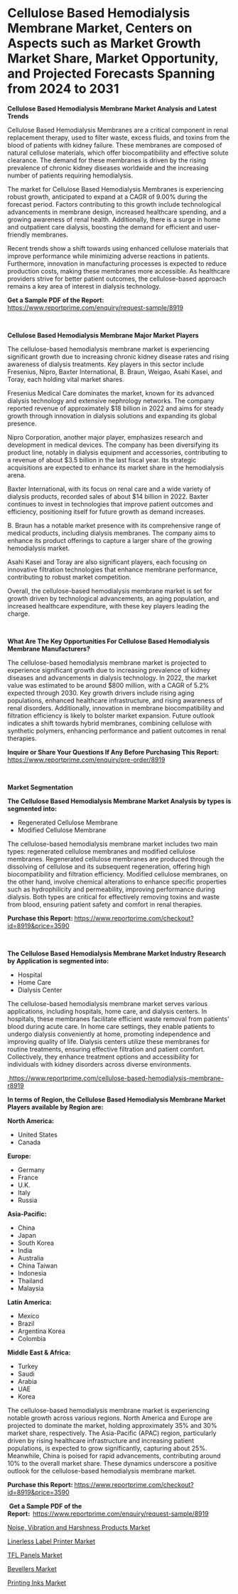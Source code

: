 <p><h1>Cellulose Based Hemodialysis Membrane Market, Centers on Aspects such as Market Growth Market Share, Market Opportunity, and Projected Forecasts Spanning from 2024 to 2031</h1></p><p><strong>Cellulose Based Hemodialysis Membrane Market Analysis and Latest Trends</strong></p>
<p><p>Cellulose Based Hemodialysis Membranes are a critical component in renal replacement therapy, used to filter waste, excess fluids, and toxins from the blood of patients with kidney failure. These membranes are composed of natural cellulose materials, which offer biocompatibility and effective solute clearance. The demand for these membranes is driven by the rising prevalence of chronic kidney diseases worldwide and the increasing number of patients requiring hemodialysis.</p><p>The market for Cellulose Based Hemodialysis Membranes is experiencing robust growth, anticipated to expand at a CAGR of 9.00% during the forecast period. Factors contributing to this growth include technological advancements in membrane design, increased healthcare spending, and a growing awareness of renal health. Additionally, there is a surge in home and outpatient care dialysis, boosting the demand for efficient and user-friendly membranes.</p><p>Recent trends show a shift towards using enhanced cellulose materials that improve performance while minimizing adverse reactions in patients. Furthermore, innovation in manufacturing processes is expected to reduce production costs, making these membranes more accessible. As healthcare providers strive for better patient outcomes, the cellulose-based approach remains a key area of interest in dialysis technology.</p></p>
<p><strong>Get a Sample PDF of the Report:&nbsp;</strong> <a href="https://www.reportprime.com/enquiry/request-sample/8919">https://www.reportprime.com/enquiry/request-sample/8919</a></p>
<p>&nbsp;</p>
<p><strong>Cellulose Based Hemodialysis Membrane Major Market Players</strong></p>
<p><p>The cellulose-based hemodialysis membrane market is experiencing significant growth due to increasing chronic kidney disease rates and rising awareness of dialysis treatments. Key players in this sector include Fresenius, Nipro, Baxter International, B. Braun, Weigao, Asahi Kasei, and Toray, each holding vital market shares.</p><p>Fresenius Medical Care dominates the market, known for its advanced dialysis technology and extensive nephrology networks. The company reported revenue of approximately $18 billion in 2022 and aims for steady growth through innovation in dialysis solutions and expanding its global presence.</p><p>Nipro Corporation, another major player, emphasizes research and development in medical devices. The company has been diversifying its product line, notably in dialysis equipment and accessories, contributing to a revenue of about $3.5 billion in the last fiscal year. Its strategic acquisitions are expected to enhance its market share in the hemodialysis arena.</p><p>Baxter International, with its focus on renal care and a wide variety of dialysis products, recorded sales of about $14 billion in 2022. Baxter continues to invest in technologies that improve patient outcomes and efficiency, positioning itself for future growth as demand increases.</p><p>B. Braun has a notable market presence with its comprehensive range of medical products, including dialysis membranes. The company aims to enhance its product offerings to capture a larger share of the growing hemodialysis market.</p><p>Asahi Kasei and Toray are also significant players, each focusing on innovative filtration technologies that enhance membrane performance, contributing to robust market competition.</p><p>Overall, the cellulose-based hemodialysis membrane market is set for growth driven by technological advancements, an aging population, and increased healthcare expenditure, with these key players leading the charge.</p></p>
<p>&nbsp;</p>
<p><strong>What Are The Key Opportunities For Cellulose Based Hemodialysis Membrane Manufacturers?</strong></p>
<p><p>The cellulose-based hemodialysis membrane market is projected to experience significant growth due to increasing prevalence of kidney diseases and advancements in dialysis technology. In 2022, the market value was estimated to be around $800 million, with a CAGR of 5.2% expected through 2030. Key growth drivers include rising aging populations, enhanced healthcare infrastructure, and rising awareness of renal disorders. Additionally, innovation in membrane biocompatibility and filtration efficiency is likely to bolster market expansion. Future outlook indicates a shift towards hybrid membranes, combining cellulose with synthetic polymers, enhancing performance and patient outcomes in renal therapies.</p></p>
<p><strong>Inquire or Share Your Questions If Any Before Purchasing This Report:</strong> <a href="https://www.reportprime.com/enquiry/pre-order/8919">https://www.reportprime.com/enquiry/pre-order/8919</a></p>
<p>&nbsp;</p>
<p><strong>Market Segmentation</strong></p>
<p><strong>The Cellulose Based Hemodialysis Membrane Market Analysis by types is segmented into:</strong></p>
<p><ul><li>Regenerated Cellulose Membrane</li><li>Modified Cellulose Membrane</li></ul></p>
<p><p>The cellulose-based hemodialysis membrane market includes two main types: regenerated cellulose membranes and modified cellulose membranes. Regenerated cellulose membranes are produced through the dissolving of cellulose and its subsequent regeneration, offering high biocompatibility and filtration efficiency. Modified cellulose membranes, on the other hand, involve chemical alterations to enhance specific properties such as hydrophilicity and permeability, improving performance during dialysis. Both types are critical for effectively removing toxins and waste from blood, ensuring patient safety and comfort in renal therapies.</p></p>
<p><strong>Purchase this Report:&nbsp;</strong><a href="https://www.reportprime.com/checkout?id=8919&price=3590">https://www.reportprime.com/checkout?id=8919&price=3590</a></p>
<p>&nbsp;</p>
<p><strong>The Cellulose Based Hemodialysis Membrane Market Industry Research by Application is segmented into:</strong></p>
<p><ul><li>Hospital</li><li>Home Care</li><li>Dialysis Center</li></ul></p>
<p><p>The cellulose-based hemodialysis membrane market serves various applications, including hospitals, home care, and dialysis centers. In hospitals, these membranes facilitate efficient waste removal from patients’ blood during acute care. In home care settings, they enable patients to undergo dialysis conveniently at home, promoting independence and improving quality of life. Dialysis centers utilize these membranes for routine treatments, ensuring effective filtration and patient comfort. Collectively, they enhance treatment options and accessibility for individuals with kidney disorders across diverse environments.</p></p>
<p><a href="https://www.reportprime.com/cellulose-based-hemodialysis-membrane-r8919">&nbsp;https://www.reportprime.com/cellulose-based-hemodialysis-membrane-r8919</a></p>
<p><strong>In terms of Region, the Cellulose Based Hemodialysis Membrane Market Players available by Region are:</strong></p>
<p>
    <p> <strong> North America: </strong>
        <ul>
            <li>United States</li>
            <li>Canada</li>
        </ul>
        </p> 
    <p> <strong> Europe: </strong>
        <ul>
            <li>Germany</li>
            <li>France</li>
            <li>U.K.</li>
            <li>Italy</li>
            <li>Russia</li>
        </ul>
        </p> 
    <p> <strong> Asia-Pacific: </strong>
        <ul>
            <li>China</li>
            <li>Japan</li>
            <li>South Korea</li>
            <li>India</li>
            <li>Australia</li>
            <li>China Taiwan</li>
            <li>Indonesia</li>
            <li>Thailand</li>
            <li>Malaysia</li>
        </ul>
        </p> 
    <p> <strong> Latin America: </strong>
        <ul>
            <li>Mexico</li>
            <li>Brazil</li>
            <li>Argentina Korea</li>
            <li>Colombia</li>
        </ul>
        </p> 
    <p> <strong> Middle East & Africa: </strong>
        <ul>
            <li>Turkey</li>
            <li>Saudi</li>
            <li>Arabia</li>
            <li>UAE</li>
            <li>Korea</li>
        </ul>
    </p>
    </p>
<p><p>The cellulose-based hemodialysis membrane market is experiencing notable growth across various regions. North America and Europe are projected to dominate the market, holding approximately 35% and 30% market share, respectively. The Asia-Pacific (APAC) region, particularly driven by rising healthcare infrastructure and increasing patient populations, is expected to grow significantly, capturing about 25%. Meanwhile, China is poised for rapid advancements, contributing around 10% to the overall market share. These dynamics underscore a positive outlook for the cellulose-based hemodialysis membrane market.</p></p>
<p><strong>Purchase this Report: </strong><a href="https://www.reportprime.com/checkout?id=8919&price=3590">https://www.reportprime.com/checkout?id=8919&price=3590</a></p>
<p>&nbsp;<strong>Get a Sample PDF of the Report:&nbsp;&nbsp;</strong><a href="https://www.reportprime.com/enquiry/request-sample/8919">https://www.reportprime.com/enquiry/request-sample/8919</a></p>
<p><strong></strong></p>
<p><p><a href="https://issuu.com/reportprime-2/docs/noise-vibration-and-harshness-produ_de108acdbe87e8">Noise, Vibration and Harshness Products Market</a></p><p><a href="https://www.linkedin.com/pulse/why-should-you-invest-linerless-label-printer-market-8euac?trackingId=uGeWrQ96TbugesfZuu3fiA%3D%3D">Linerless Label Printer Market</a></p><p><a href="https://issuu.com/reportprime-2/docs/tfl-panels-market-size-2030.pptx_d0ba18f7e66d5f">TFL Panels Market</a></p><p><a href="https://www.linkedin.com/pulse/how-bevellers-market-evolved-key-trends-regional-dynamics-8c6ac?trackingId=%2FjwMtW7uQPK%2BR1lQ%2Bvfo8g%3D%3D">Bevellers Market</a></p><p><a href="https://medium.com/@berugaru/mapping-the-printing-inks-market-trends-challenges-and-breakthroughs-2024-2031-57b6a1b69d59">Printing Inks Market</a></p></p>